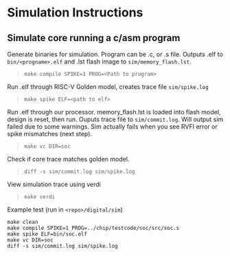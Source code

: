 # Simulation Instructions

## Simulate core running a c/asm program
Generate binaries for simulation. Program can be .c, or .s file. Outputs .elf to ```bin/<progname>.elf``` and .lst flash image to ```sim/memory_flash.lst```.
>```make compile SPIKE=1 PROG=<Path to program>```

Run .elf through RISC-V Golden model, creates trace file ```sim/spike.log```
>```make spike ELF=<path to elf>```

Run .elf through our processor. memory_flash.lst is loaded into flash model, design is reset, then run. Ouputs trace file to ```sim/commit.log```. Will output sim failed due to some warnings. Sim actually fails when you see RVFI error or spike mismatches (next step).
>```make vc DIR=soc```

Check if core trace matches golden model.
>```diff -s sim/commit.log sim/spike.log```

View simulation trace using verdi
>```make verdi```

Example test (run in ```<repo>/digital/sim```)
```
make clean
make compile SPIKE=1 PROG=../chip/testcode/soc/src/soc.s
make spike ELF=bin/soc.elf
make vc DIR=soc
diff -s sim/commit.log sim/spike.log
```